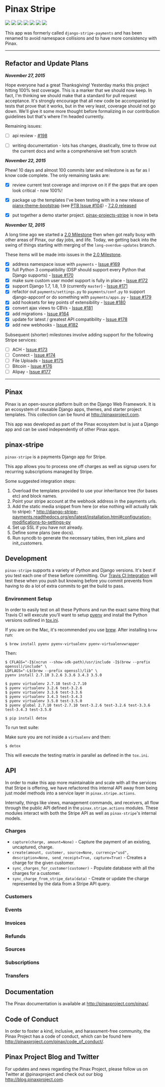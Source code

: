 # Pinax Stripe

[![](http://slack.pinaxproject.com/badge.svg)](http://slack.pinaxproject.com/)
[![](https://img.shields.io/travis/pinax/pinax-stripe.svg)](https://travis-ci.org/pinax/pinax-stripe)
[![](https://img.shields.io/coveralls/pinax/pinax-stripe.svg)](https://coveralls.io/r/pinax/pinax-stripe)
[![](https://img.shields.io/pypi/dm/pinax-stripe.svg)](https://pypi.python.org/pypi/pinax-stripe/)
[![](https://img.shields.io/pypi/v/pinax-stripe.svg)](https://pypi.python.org/pypi/pinax-stripe/)
[![](https://img.shields.io/badge/license-MIT-blue.svg)](https://pypi.python.org/pypi/pinax-stripe/)
[![](https://readthedocs.org/projects/pinax-stripe/badge/?version=latest)](http://pinax-stripe.readthedocs.org/en/latest/?badge=latest)

This app was formerly called `django-stripe-payments` and has been renamed to
avoid namespace collisions and to have more consistency with Pinax.

---

## Refactor and Update Plans

***November 27, 2015***

Hope everyone had a great Thanksgiving!  Yesterday marks this project hitting
100% test coverage. This is a marker that we should now keep. In fact, I'm
thinking we should make that a standard for pull request acceptance. It's
strongly encourage that all new code be accompanied by tests that prove that
it works, but in the very least, coverage should not go down.  We'll give it
some more thought before formalizing in our contribution guidelines but that's
where I'm headed currently.

Remaining issues:

* [ ] api review - [#198](https://github.com/pinax/pinax-stripe/issues/198)
* [ ] writing documentation - lots has changes, drastically, time to throw out the current docs and write a comprehensive set from scratch


***November 22, 2015***

Phew! 10 days and almost 100 commits later and milestone is as far as I know
code complete.  The only remaining tasks are:

* [x] review current test coverage and improve on it if the gaps that are open look critical - now 100%!
* [x] package up the templates I've been testing with in a new release of [pianx-theme-bootstrap](http://github.com/pinax/pinax-theme-bootstrap) (see [PTB Issue #104](https://github.com/pinax/pinax-theme-bootstrap/issues/104)) - [7.2.0 released](https://pypi.python.org/pypi/pinax-theme-bootstrap)
* [x] put together a demo starter project. [pinax-projects-stripe](https://github.com/pinax/pinax-starter-projects/tree/stripe) is now in beta


***November 12, 2015***

A long time ago we started a [2.0 Milestone](https://github.com/pinax/django-stripe-payments/issues?q=is%3Aopen+is%3Aissue+milestone%3A2.0) then when
got really busy with other areas of Pinax, our day jobs, and life. Today, we
getting back into the swing of things starting with merging of the  `long-overdue-updates`
branch.

These items will be made into issues in the [2.0 Milestone](https://github.com/pinax/django-stripe-payments/issues?q=is%3Aopen+is%3Aissue+milestone%3A2.0).

* [x] address namespace issue with `payments` - [Issue #169](https://github.com/pinax/django-stripe-payments/issues/169)
* [x] full Python 3 compatibility (DSP should support every Python that Django supports) - [Issue #170](https://github.com/pinax/django-stripe-payments/issues/170)
* [x] make sure custom user model support is fully in place - [Issue #172](https://github.com/pinax/django-stripe-payments/issues/172)
* [x] support Django 1.7, 1.8, 1.9 (currently ``master``) - [Issue #171](https://github.com/pinax/django-stripe-payments/issues/171)
* [x] refactor out ``payments/settings.py`` to ``payments/conf.py`` to support django-appconf or do something with ``payments/apps.py`` - [Issue #179](https://github.com/pinax/django-stripe-payments/issues/179)
* [x] add hooksets for key points of extensibility - [Issue #180](https://github.com/pinax/django-stripe-payments/issues/180)
* [x] convert ajax views to CBVs - [Issue #181](https://github.com/pinax/django-stripe-payments/issues/181)
* [x] add migrations - [Issue #164](https://github.com/pinax/django-stripe-payments/issues/164)
* [x] update for latest / greatest API compatibility - [Issue #178](https://github.com/pinax/django-stripe-payments/issues/178)
* [x] add new webhooks - [Issue #182](https://github.com/pinax/django-stripe-payments/issues/182)

Subsequent (shorter) milestones involve adding support for the following Stripe services:

* [ ] ACH - [Issue #173](https://github.com/pinax/django-stripe-payments/issues/173)
* [ ] Connect - [Issue #174](https://github.com/pinax/django-stripe-payments/issues/174)
* [ ] File Uploads - [Issue #175](https://github.com/pinax/django-stripe-payments/issues/175)
* [ ] Bitcoin - [Issue #176](https://github.com/pinax/django-stripe-payments/issues/176)
* [ ] Alipay - [Issue #177](https://github.com/pinax/django-stripe-payments/issues/177)

---

## Pinax

Pinax is an open-source platform built on the Django Web Framework. It is an ecosystem of reusable Django apps, themes, and starter project templates.
This collection can be found at http://pinaxproject.com.

This app was developed as part of the Pinax ecosystem but is just a Django app and can be used independently of other Pinax apps.


## pinax-stripe

`pinax-stripe` is a payments Django app for Stripe.

This app allows you to process one off charges as well as signup users for
recurring subscriptions managed by Stripe.

Some suggested integration steps:
  1. Overload the templates provided to use your inheritance tree (for bases etc) and block names.
  2. Point your stripe account at the webhook address in the payments urls.
  3. Add the static media snippet from here (or else nothing will actually talk to stripe):
    * http://django-stripe-payments.readthedocs.org/en/latest/installation.html#configuration-modifications-to-settings-py
  4. Set up SSL if you have not already.
  5. Define some plans (see docs).
  6. Run syncdb to generate the necessary tables, then init_plans and init_customers.


## Development

`pinax-stripe` supports a variety of Python and Django versions. It's best if you test each one of these before committing. Our [Travis CI Integration](https://travis-ci.org/pinax/pinax-stripe) will test these when you push but knowing before you commit prevents from having to do a lot of extra commits to get the build to pass.

### Environment Setup

In order to easily test on all these Pythons and run the exact same thing that Travis CI will execute you'll want to setup [pyenv](https://github.com/yyuu/pyenv) and install the Python versions outlined in [tox.ini](tox.ini).

If you are on the Mac, it's recommended you use [brew](http://brew.sh/). After installing `brew` run:

```
$ brew install pyenv pyenv-virtualenv pyenv-virtualenvwrapper
```

Then:

```
$ CFLAGS="-I$(xcrun --show-sdk-path)/usr/include -I$(brew --prefix openssl)/include" \
LDFLAGS="-L$(brew --prefix openssl)/lib" \
pyenv install 2.7.10 3.2.6 3.3.6 3.4.3 3.5.0

$ pyenv virtualenv 2.7.10 test-2.7.10
$ pyenv virtualenv 3.2.6 test-3.2.6
$ pyenv virtualenv 3.3.6 test-3.3.6
$ pyenv virtualenv 3.4.3 test-3.4.3
$ pyenv virtualenv 3.5.0 test-3.5.0
$ pyenv global 2.7.10 test-2.7.10 test-3.2.6 test-3.2.6 test-3.3.6 test-3.4.3 test-3.5.0

$ pip install detox
```

To run test suite:

Make sure you are not inside a `virtualenv` and then:

```
$ detox
```

This will execute the testing matrix in parallel as defined in the `tox.ini`.


## API

In order to make this app more maintainable and scale with all the services that
Stripe is offering, we have refactored this internal API away from being just
model methods into a service layer in `pinax.stripe.actions`.

Internally, things like views, management commands, and receivers, all flow
through the public API defined in the `pinax.stripe.actions` modules.  These
modules interact with both the Stripe API as well as `pinax-stripe`'s internal
models.

### Charges

* `capture(charge, amount=None)` - Capture the payment of an existing, uncaptured, charge.
* `create(amount, customer, source=None, currency="usd", description=None, send_receipt=True, capture=True)` - Creates a charge for the given customer.
* `sync_charges_for_customer(customer)` - Populate database with all the charges for a customer.
* `sync_charge_from_stripe_data(data)` - Create or update the charge represented by the data from a Stripe API query.

### Customers


### Events


### Invoices


### Refunds


### Sources


### Subscriptions


### Transfers



## Documentation

The Pinax documentation is available at http://pinaxproject.com/pinax/.


## Code of Conduct

In order to foster a kind, inclusive, and harassment-free community, the Pinax Project has a code of conduct, which can be found here http://pinaxproject.com/pinax/code_of_conduct/.


## Pinax Project Blog and Twitter

For updates and news regarding the Pinax Project, please follow us on Twitter at @pinaxproject and check out our blog http://blog.pinaxproject.com.
